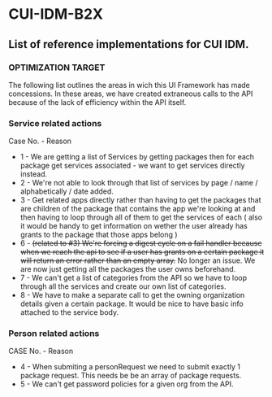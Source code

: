 # CUI-IDM-B2X

## List of reference implementations for CUI IDM.

### OPTIMIZATION TARGET
The following list outlines the areas in wich this UI Framework has made concessions.  In these areas, we have created extraneous calls to the API because of the lack of efficiency within the API itself.


### Service related actions

Case No. - Reason
* 1 - We are getting a list of Services by getting packages then for each package get services associated - we want to get services directly instead.
* 2 - We're not able to look through that list of services by page / name / alphabetically / date added.
* 3 - Get related apps directly rather than having to get the packages that are children of the package that contains the app we're looking at and then having to loop through all of them to get the services of each ( also it would be handy to get information on wether the user already has grants to the package that those apps belong )
* 6 - ~~(related to #3) We're forcing a digest cycle on a fail handler because when we reach the api to see if a user has grants on a certain package it will return an error rather than an empty array.~~ No longer an issue. We are now just getting all the packages the user owns beforehand.
* 7 - We can't get a list of categories from the API so we have to loop through all the services and create our own list of categories.
* 8 - We have to make a separate call to get the owning organization details given a certain package. It would be nice to have basic info attached to the service body.

### Person related actions
CASE No. - Reason
* 4 - When submiting a personRequest we need to submit exactly 1 package request. This needs be be an array of package requests.
* 5 - We can't get password policies for a given org from the API.
